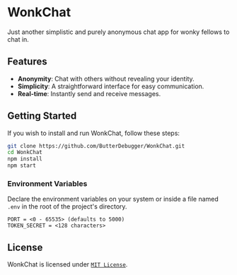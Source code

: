 # WonkChat

Just another simplistic and purely anonymous chat app for wonky fellows to chat in.

## Features

- **Anonymity**: Chat with others without revealing your identity.
- **Simplicity**: A straightforward interface for easy communication.
- **Real-time**: Instantly send and receive messages.

## Getting Started

If you wish to install and run WonkChat, follow these steps:
```sh
git clone https://github.com/ButterDebugger/WonkChat.git
cd WonkChat
npm install
npm start
```

### Environment Variables
Declare the environment variables on your system or inside a file named `.env` in the root of the project's directory.
```env
PORT = <0 - 65535> (defaults to 5000)
TOKEN_SECRET = <128 characters>
```

## License

WonkChat is licensed under [``MIT License``](LICENSE).
